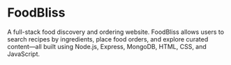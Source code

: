 # FoodBliss
A full-stack food discovery and ordering website. FoodBliss allows users to search recipes by ingredients, place food orders, and explore curated content—all built using Node.js, Express, MongoDB, HTML, CSS, and JavaScript.
